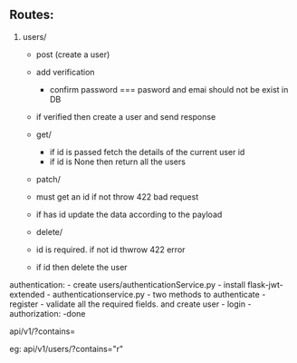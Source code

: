 ## Routes:
1. users/
    - post (create a user)
     - add verification
        - confirm password === pasword and emai should not be exist in DB
    - if verified then create a user and send response
    - get/<int id>
        - if id is passed fetch the details of the current user id
        - if id is None then return all the users

    - patch/<int id>
     - must get an id if not throw 422 bad request
     - if has id update the data according to the payload
     
    - delete/ <int id>
     - id is required. if not id thwrow 422 error
     - if id then delete the user

authentication:
    - create users/authenticationService.py
    - install flask-jwt-extended
    - authenticationservice.py
        - two methods to authenticate
        - register
            - validate all the required fields. and create user
        - login
            - 
authorization:
    -done

api/v1/<model>?contains=

eg: api/v1/users/?contains="r"

